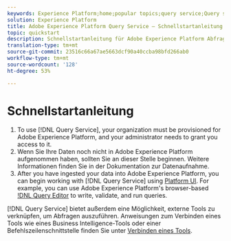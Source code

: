 ```yaml
---
keywords: Experience Platform;home;popular topics;query service;Query service;query
solution: Experience Platform
title: Adobe Experience Platform Query Service – Schnellstartanleitung
topic: quickstart
description: Schnellstartanleitung für Adobe Experience Platform Abfrage Service.
translation-type: tm+mt
source-git-commit: 23516c66a67ae5663dcf90a40ccba98bfd266ab0
workflow-type: tm+mt
source-wordcount: '128'
ht-degree: 53%

---
```



# Schnellstartanleitung

1. To use [!DNL Query Service], your organization must be provisioned for Adobe Experience Platform, and your administrator needs to grant you access to it.
2. Wenn Sie Ihre Daten noch nicht in Adobe Experience Platform aufgenommen haben, sollten Sie an dieser Stelle beginnen. Weitere Informationen finden Sie in der Dokumentation zur Datenaufnahme.
3. After you have ingested your data into Adobe Experience Platform, you can begin working with [!DNL Query Service] using [Platform UI](ui/overview.md). For example, you can use Adobe Experience Platform&#39;s browser-based [!DNL Query Editor](ui/user-guide.md) to write, validate, and run queries.


[!DNL Query Service] bietet außerdem eine Möglichkeit, externe Tools zu verknüpfen, um Abfragen auszuführen. Anweisungen zum Verbinden eines Tools wie eines Business Intelligence-Tools oder einer Befehlszeilenschnittstelle finden Sie unter [Verbinden eines Tools](clients/overview.md).

